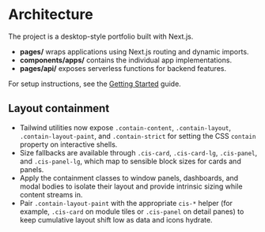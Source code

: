 # Architecture

The project is a desktop-style portfolio built with Next.js.

- **pages/** wraps applications using Next.js routing and dynamic imports.
- **components/apps/** contains the individual app implementations.
- **pages/api/** exposes serverless functions for backend features.

For setup instructions, see the [Getting Started](./getting-started.md) guide.

## Layout containment

- Tailwind utilities now expose `.contain-content`, `.contain-layout`, `.contain-layout-paint`, and `.contain-strict` for setting the CSS `contain` property on interactive shells.
- Size fallbacks are available through `.cis-card`, `.cis-card-lg`, `.cis-panel`, and `.cis-panel-lg`, which map to sensible block sizes for cards and panels.
- Apply the containment classes to window panels, dashboards, and modal bodies to isolate their layout and provide intrinsic sizing while content streams in.
- Pair `.contain-layout-paint` with the appropriate `cis-*` helper (for example, `.cis-card` on module tiles or `.cis-panel` on detail panes) to keep cumulative layout shift low as data and icons hydrate.
